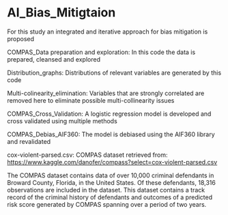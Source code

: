 # AI_Bias_Mitigtaion
For this study an integrated and iterative approach for bias mitigation is proposed

COMPAS_Data preparation and exploration:
In this code the data is prepared, cleansed and explored

Distribution_graphs:
Distributions of relevant variables are generated by this code

Multi-colinearity_elimination:
Variables that are strongly correlated are removed here to eliminate possible multi-collinearity issues

COMPAS_Cross_Validation:
A logistic regression model is developed and cross validated using multiple methods

COMPAS_Debias_AIF360:
The model is debiased using the AIF360 library and revalidated

cox-violent-parsed.csv:
COMPAS dataset retrieved from: https://www.kaggle.com/danofer/compass?select=cox-violent-parsed.csv

The COMPAS dataset contains data of over 10,000 criminal defendants in Broward County, Florida, in the United States. Of these defendants, 18,316 observations are included in the dataset. This dataset contains a track record of the criminal history of defendants and outcomes of a predicted risk score generated by COMPAS spanning over a period of two years. 



